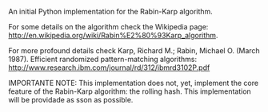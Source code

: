 An initial Python implementation for the Rabin-Karp algorithm. 



For some details on the algorithm check the Wikipedia page: http://en.wikipedia.org/wiki/Rabin%E2%80%93Karp_algorithm. 

For more profound details check   Karp, Richard M.; Rabin, Michael O. (March 1987). Efficient randomized pattern-matching algorithms: http://www.research.ibm.com/journal/rd/312/ibmrd3102P.pdf

IMPORTANTE NOTE: This implementation does not, yet, implement the core feature of the Rabin-Karp algorithm: the rolling hash. This implementation will be providade as sson as possible.


